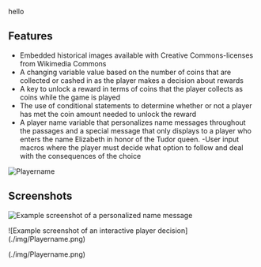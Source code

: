 hello
## Features
- Embedded historical images available with Creative Commons-licenses from Wikimedia Commons
- A changing variable value based on the number of coins that are collected or cashed in as the player makes a decision about rewards
- A key to unlock a reward in terms of coins that the player collects as coins while the game is played 
- The use of conditional statements to determine whether or not a player has met the coin amount needed to unlock the reward
- A player name variable that personalizes name messages throughout the passages and a special message that only displays to a player who enters the name Elizabeth in honor of the Tudor queen.
-User input macros where the player must decide what option to follow and deal with the consequences of the choice

![Playername](https://github.com/mec4092/mec4092.github.io/assets/144192630/7a7c3fe2-a26e-48b8-93da-eb520bdf7edd)



## Screenshots
![Example screenshot of a personalized name message](./img/Playername.png)

![Example screenshot of an interactive player decision] (./img/Playername.png)

(./img/Playername.png)
